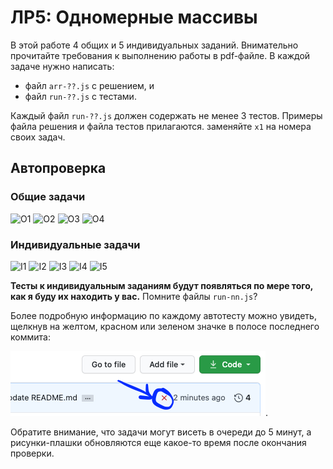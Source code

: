 # ЛР5: Одномерные массивы

В этой работе 4 общих и 5 индивидуальных заданий. Внимательно прочитайте требования к выполнению работы в pdf-файле. В каждой задаче нужно написать:

* файл `arr-??.js` с решением, и
* файл `run-??.js` c тестами. 
  
Каждый файл `run-??.js` должен содержать не менее 3 тестов. Примеры файла решения и файла тестов прилагаются. заменяйте `x1` на номера своих задач. 


## Автопроверка

### Общие задачи
![O1](../../workflows/O1/badge.svg)
![O2](../../workflows/O2/badge.svg)
![O3](../../workflows/O3/badge.svg)
![O4](../../workflows/O4/badge.svg)

### Индивидуальные задачи
![I1](../../workflows/I1/badge.svg)
![I2](../../workflows/I2/badge.svg)
![I3](../../workflows/I3/badge.svg)
![I4](../../workflows/I4/badge.svg)
![I5](../../workflows/I5/badge.svg)

**Тесты к индивидуальным заданиям будут появляться по мере того, как я буду их находить у вас.** Помните файлы `run-nn.js`?

Более подробную информацию по каждому автотесту можно увидеть, щелкнув на желтом, красном или зеленом значке в полосе последнего коммита:

![Значок](./.github/status_check.png 'Щелчок открывает подробности'). 

Обратите внимание, что задачи могут висеть в очереди до 5 минут,
а рисунки-плашки обновляются еще какое-то время после окончания проверки.
